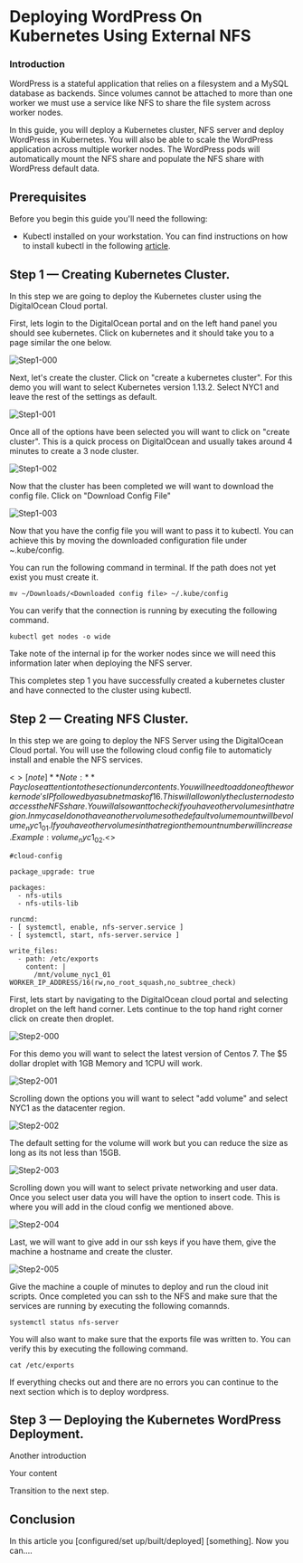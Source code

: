 # Deploying WordPress On Kubernetes Using External NFS 

### Introduction

WordPress is a stateful application that relies on a filesystem and a MySQL database as backends. Since volumes cannot be attached to more than one worker we must use a service like NFS to share the file system across worker nodes. 

In this guide, you will deploy a Kubernetes cluster, NFS server and deploy WordPress in Kubernetes. You will also be able to scale the WordPress application across multiple worker nodes. The WordPress pods will  automatically mount the NFS share and populate the NFS share with WordPress default data. 

## Prerequisites

Before you begin this guide you'll need the following:

* Kubectl installed on your workstation. You can find instructions on how to install kubectl in the following [article](https://www.digitalocean.com/docs/kubernetes/how-to/connect-with-kubectl/).


## Step 1 — Creating Kubernetes Cluster. 

In this step we are going to deploy the Kubernetes cluster using the DigitalOcean Cloud portal. 

First, lets login to the DigitalOcean portal and on the left hand panel you should see kubernetes. Click on kubernetes and it should take you to a page similar the one below. 

![Step1-000](https://github.com/DO-Solutions/do-kubernetes/blob/master/wordpress-nfs/img/Step2-000.png?raw=true)

Next, let's create the cluster. Click on "create a kubernetes cluster". For this demo you will want to select Kubernetes version 1.13.2. Select NYC1 and leave the rest of the settings as default. 

![Step1-001](https://github.com/DO-Solutions/do-kubernetes/blob/master/wordpress-nfs/img/Step2-001.png?raw=true)

Once all of the options have been selected you will want to click on "create cluster". This is a quick process on DigitalOcean and usually takes around 4 minutes to create a 3 node cluster. 

![Step1-002](https://github.com/DO-Solutions/do-kubernetes/blob/master/wordpress-nfs/img/Step2-002.png?raw=true)

Now that the cluster has been completed we will want to download the config file. Click on "Download Config File"

![Step1-003](https://github.com/DO-Solutions/do-kubernetes/blob/master/wordpress-nfs/img/Step2-003.png?raw=true)

Now that you have the config file you will want to pass it to kubectl. You can achieve this by moving the downloaded configuration file under ~.kube/config.

You can run the following command in terminal. If the path does not yet exist you must create it. 

``` mv ~/Downloads/<Downloaded config file> ~/.kube/config ```

You can verify that the connection is running by executing the following command. 

``` kubectl get nodes -o wide ```

Take note of the internal ip for the worker nodes since we will need this information later when deploying the NFS server. 

This completes step 1 you have successfully created a kubernetes cluster and have connected to the cluster using kubectl. 

## Step 2 — Creating NFS Cluster. 

In this step we are going to deploy the NFS Server using the DigitalOcean Cloud portal.
You will use the following cloud config file to automaticly install and enable the NFS services. 

<$>[note]
**Note:** Pay close attention to the section under contents. You will need to add one of the worker node's IP followed by a subnet mask of 16. This will allow only the cluster nodes to access the NFS share. You will also want to check if you have other volumes in that region. In my case I do not have another volume so the default volume mount will be volume_nyc1_01. If you have other volumes in that region the mount number will increase. Example: volume_nyc1_02.
<$>

```
#cloud-config

package_upgrade: true

packages:
  - nfs-utils
  - nfs-utils-lib

runcmd:
- [ systemctl, enable, nfs-server.service ]
- [ systemctl, start, nfs-server.service ]

write_files:
  - path: /etc/exports
    content: |
      /mnt/volume_nyc1_01 WORKER_IP_ADDRESS/16(rw,no_root_squash,no_subtree_check)
```

First, lets start by navigating to the DigitalOcean cloud portal and selecting droplet on the left hand corner. Lets continue to the top hand right corner click on create then droplet. 

![Step2-000](https://github.com/DO-Solutions/do-kubernetes/blob/master/wordpress-nfs/img/Step2-000.png?raw=true)

For this demo you will want to select the latest version of Centos 7. The $5 dollar droplet with 1GB Memory and 1CPU will work.  

![Step2-001](https://github.com/DO-Solutions/do-kubernetes/blob/master/wordpress-nfs/img/Step2-001.png?raw=true)

Scrolling down the options you will want to select "add volume" and select NYC1 as the datacenter region.

![Step2-002](https://github.com/DO-Solutions/do-kubernetes/blob/master/wordpress-nfs/img/Step2-002.png?raw=true)

The default setting for the volume will work but you can reduce the size as long as its not less than 15GB.

![Step2-003](https://github.com/DO-Solutions/do-kubernetes/blob/master/wordpress-nfs/img/Step2-003.png?raw=true)

Scrolling down you will want to select private networking and user data.  
Once you select user data you will have the option to insert code. This is where you will add in the cloud config we mentioned above. 

![Step2-004](https://github.com/DO-Solutions/do-kubernetes/blob/master/wordpress-nfs/img/Step2-004.png?raw=true)

Last, we will want to give add in our ssh keys if you have them, give the machine a hostname and create the cluster. 

![Step2-005](https://github.com/DO-Solutions/do-kubernetes/blob/master/wordpress-nfs/img/Step2-005.png?raw=true)

Give the machine a couple of minutes to deploy and run the cloud init scripts. Once completed you can ssh to the NFS and make sure that the services are running by executing the following comannds. 

```
systemctl status nfs-server
```

You will also want to make sure that the exports file was written to. You can verify this by executing the following command. 

```
cat /etc/exports
```

If everything checks out and there are no errors you can continue to the next section which is to deploy wordpress. 

## Step 3 — Deploying the Kubernetes WordPress Deployment. 

Another introduction

Your content

Transition to the next step.

## Conclusion

In this article you [configured/set up/built/deployed] [something]. Now you can....

<!-- Speak  to reader benefits of this technique or procedure and optionally provide places for further exploration. -->



<!-- Some examples of how to mark up various things

This is _italics_ and this is **bold**.

Only use italics and bold for specific things. Learn more at https://do.co/style#bold-and-italics

This is `inline code`. Use it for referencing package names and commands.

Here's a command someone types in the Terminal:

```command
sudo nano /etc/nginx/sites-available/default
```

Here's a configuration file. The label on the first line lets you clearly state the file that's being shown or modified:

```nginx
[label /etc/nginx/sites-available/default]
server {
    listen 80 default_server;
    listen [::]:80 default_server ipv6only=on;

    root <^>/usr/share/nginx/html<^>;
    index index.html index.htm;

    server_name localhost;

    location / {
        try_files $uri $uri/ =404;
    }
}
```

Here's output from a command:

```
[secondary_label Output]
Could not connect to Redis at 127.0.0.1:6379: Connection refused
```

Learn about formatting commands and terminal output at https://do.co/style#code

Key presses should be written in ALLCAPS with in-line code formatting: `ENTER`.

Use a plus symbol (+) if keys need to be pressed simultaneously: `CTRL+C`.

This is a <^>variable<^>.

This is an `<^>in-line code variable<^>`

Learn more about how to use variables to highlight important items at https://do.co/style#variables

Use `<^>your_server_ip<^>` when referencing the IP of the server.  Use `111.111.111.111` and `222.222.222.222` if you need other IP addresses in examples.

Learn more about host names and domains at https://do.co/style#users-hostnames-and-domains

<$>[note]
**Note:** This is a note.
<$>

<$>[warning]
**Warning:** This is a warning.
<$>

Learn more about notes at https://do.co/style#notes-and-warnings

Screenshots should be in PNG format and hosted on imgur. Embed them in the article using the following format:

![Alt text for screen readers](/path/to/img.png)

Learn more about images at https://do.co/style#images-and-other-assets
-->

